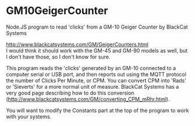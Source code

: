 # GM10GeigerCounter
Node.JS program to read 'clicks' from a GM-10 Geiger Counter by BlackCat Systems

http://www.blackcatsystems.com/GM/GeigerCounters.html<br>
I would think it should work with the GM-45 and GM-90 models as well, but I don't have those, so I don't know for sure.

This program reads the 'clicks' generated by an GM-10 connected to a computer serial or USB port, and then reports out using the MQTT protocol the number of Clicks Per Minute, or CPM.  You can convert CPM into 'Rads' or 'Sieverts' for a more normal unit of measure.  BlackCat Systems has a very good page describing how to do this conversion (http://www.blackcatsystems.com/GM/converting_CPM_mRhr.html).

You will want to modify the Constants part at the top of the program to work with your systems.
